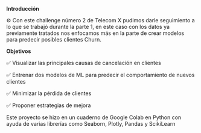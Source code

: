 **Introducción**

⚙ Con este challenge número 2 de Telecom X pudimos darle seguimiento a lo que se trabajó durante la parte 1, en este caso con los datos ya previamente tratados nos enfocamos más en la parte de crear modelos para predecir posibles clientes Churn.

**Objetivos**

✅ Visualizar las principales causas de cancelación en clientes

✅ Entrenar dos modelos de ML para predecir el comportamiento de nuevos clientes

✅ Minimizar la pérdida de clientes

✅ Proponer estrategias de mejora

Este proyecto se hizo en un cuaderno de Google Colab en Python con ayuda de varias librerías como Seaborn, Plotly, Pandas y ScikiLearn
